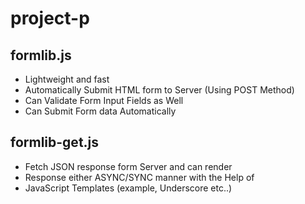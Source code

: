 # project-p 

## formlib.js 
- Lightweight and fast
- Automatically Submit HTML form to Server (Using POST Method)
- Can Validate Form Input Fields as Well
- Can Submit Form data Automatically

## formlib-get.js
- Fetch JSON response form Server and can render
- Response either ASYNC/SYNC manner with the Help of
- JavaScript Templates (example, Underscore etc..)
